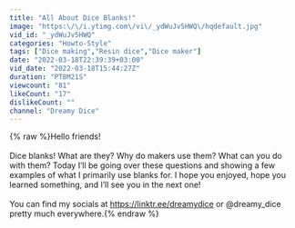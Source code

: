 ```yaml
---
title: "All About Dice Blanks!"
image: "https:\/\/i.ytimg.com\/vi\/_ydWuJv5HWQ\/hqdefault.jpg"
vid_id: "_ydWuJv5HWQ"
categories: "Howto-Style"
tags: ["Dice making","Resin dice","Dice maker"]
date: "2022-03-18T22:39:39+03:00"
vid_date: "2022-03-18T15:44:27Z"
duration: "PT8M21S"
viewcount: "81"
likeCount: "17"
dislikeCount: ""
channel: "Dreamy Dice"
---
```

{% raw %}Hello friends! <br /><br />Dice blanks! What are they? Why do makers use them? What can you do with them? Today I’ll be going over these questions and showing a few examples of what I primarily use blanks for. I hope you enjoyed, hope you learned something, and I’ll see you in the next one! <br /><br />You can find my socials at <a rel="nofollow" target="blank" href="https://linktr.ee/dreamydice">https://linktr.ee/dreamydice</a> or @dreamy_dice pretty much everywhere.{% endraw %}
